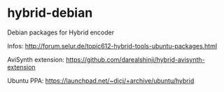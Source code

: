 hybrid-debian
=============

Debian packages for Hybrid encoder

Infos: http://forum.selur.de/topic612-hybrid-tools-ubuntu-packages.html

AviSynth extension: https://github.com/darealshinji/hybrid-avisynth-extension

Ubuntu PPA: https://launchpad.net/~djcj/+archive/ubuntu/hybrid
